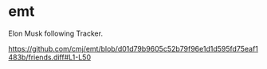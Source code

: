 # emt
Elon Musk following Tracker.

https://github.com/cmj/emt/blob/d01d79b9605c52b79f96e1d1d595fd75eaf1483b/friends.diff#L1-L50
